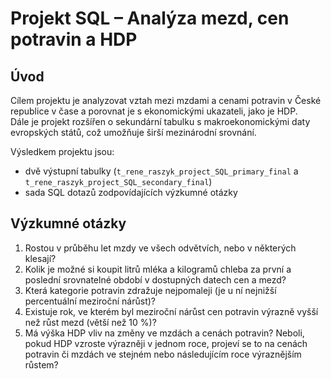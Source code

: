 # Projekt SQL – Analýza mezd, cen potravin a HDP

## Úvod
Cílem projektu je analyzovat vztah mezi mzdami a cenami potravin v České republice v čase a porovnat je s ekonomickými ukazateli, jako je HDP.  
Dále je projekt rozšířen o sekundární tabulku s makroekonomickými daty evropských států, což umožňuje širší mezinárodní srovnání.  

Výsledkem projektu jsou:
- dvě výstupní tabulky (`t_rene_raszyk_project_SQL_primary_final` a `t_rene_raszyk_project_SQL_secondary_final`)
- sada SQL dotazů zodpovídajících výzkumné otázky

## Výzkumné otázky
1. Rostou v průběhu let mzdy ve všech odvětvích, nebo v některých klesají? 
2. Kolik je možné si koupit litrů mléka a kilogramů chleba za první a poslední srovnatelné období v dostupných datech cen a mezd? 
3. Která kategorie potravin zdražuje nejpomaleji (je u ní nejnižší percentuální meziroční nárůst)? 
4. Existuje rok, ve kterém byl meziroční nárůst cen potravin výrazně vyšší než růst mezd (větší než 10 %)? 
5. Má výška HDP vliv na změny ve mzdách a cenách potravin? Neboli, pokud HDP vzroste výrazněji v jednom roce, projeví se to na cenách potravin či mzdách ve stejném nebo následujícím roce výraznějším růstem?
